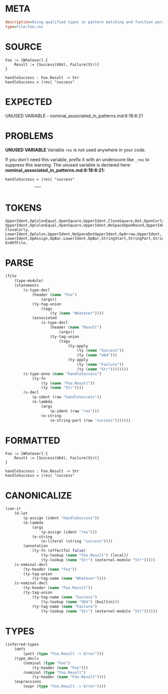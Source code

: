 # META
~~~ini
description=Using qualified types in pattern matching and function parameters
type=file:Foo.roc
~~~
# SOURCE
~~~roc
Foo := [Whatever].{
    Result := [Success(U64), Failure(Str)]
}

handleSuccess : Foo.Result -> Str
handleSuccess = |res| "success"
~~~
# EXPECTED
UNUSED VARIABLE - nominal_associated_in_patterns.md:6:18:6:21
# PROBLEMS
**UNUSED VARIABLE**
Variable `res` is not used anywhere in your code.

If you don't need this variable, prefix it with an underscore like `_res` to suppress this warning.
The unused variable is declared here:
**nominal_associated_in_patterns.md:6:18:6:21:**
```roc
handleSuccess = |res| "success"
```
                 ^^^


# TOKENS
~~~zig
UpperIdent,OpColonEqual,OpenSquare,UpperIdent,CloseSquare,Dot,OpenCurly,
UpperIdent,OpColonEqual,OpenSquare,UpperIdent,NoSpaceOpenRound,UpperIdent,CloseRound,Comma,UpperIdent,NoSpaceOpenRound,UpperIdent,CloseRound,CloseSquare,
CloseCurly,
LowerIdent,OpColon,UpperIdent,NoSpaceDotUpperIdent,OpArrow,UpperIdent,
LowerIdent,OpAssign,OpBar,LowerIdent,OpBar,StringStart,StringPart,StringEnd,
EndOfFile,
~~~
# PARSE
~~~clojure
(file
	(type-module)
	(statements
		(s-type-decl
			(header (name "Foo")
				(args))
			(ty-tag-union
				(tags
					(ty (name "Whatever"))))
			(associated
				(s-type-decl
					(header (name "Result")
						(args))
					(ty-tag-union
						(tags
							(ty-apply
								(ty (name "Success"))
								(ty (name "U64")))
							(ty-apply
								(ty (name "Failure"))
								(ty (name "Str"))))))))
		(s-type-anno (name "handleSuccess")
			(ty-fn
				(ty (name "Foo.Result"))
				(ty (name "Str"))))
		(s-decl
			(p-ident (raw "handleSuccess"))
			(e-lambda
				(args
					(p-ident (raw "res")))
				(e-string
					(e-string-part (raw "success")))))))
~~~
# FORMATTED
~~~roc
Foo := [Whatever].{
	Result := [Success(U64), Failure(Str)]
}

handleSuccess : Foo.Result -> Str
handleSuccess = |res| "success"
~~~
# CANONICALIZE
~~~clojure
(can-ir
	(d-let
		(p-assign (ident "handleSuccess"))
		(e-lambda
			(args
				(p-assign (ident "res")))
			(e-string
				(e-literal (string "success"))))
		(annotation
			(ty-fn (effectful false)
				(ty-lookup (name "Foo.Result") (local))
				(ty-lookup (name "Str") (external-module "Str")))))
	(s-nominal-decl
		(ty-header (name "Foo"))
		(ty-tag-union
			(ty-tag-name (name "Whatever"))))
	(s-nominal-decl
		(ty-header (name "Foo.Result"))
		(ty-tag-union
			(ty-tag-name (name "Success")
				(ty-lookup (name "U64") (builtin)))
			(ty-tag-name (name "Failure")
				(ty-lookup (name "Str") (external-module "Str"))))))
~~~
# TYPES
~~~clojure
(inferred-types
	(defs
		(patt (type "Foo.Result -> Error")))
	(type_decls
		(nominal (type "Foo")
			(ty-header (name "Foo")))
		(nominal (type "Foo.Result")
			(ty-header (name "Foo.Result"))))
	(expressions
		(expr (type "Foo.Result -> Error"))))
~~~
